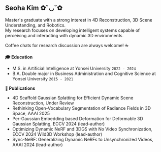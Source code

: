 ## Seoha Kim ✿˘◡˘✿
Master's graduate with a strong interest in 4D Reconstruction, 3D Scene Understanding, and Robotics. <br>
My research focuses on developing intelligent systems capable of perceiving and interacting with dynamic 3D environments.

Coffee chats for research discussion are always welcome! ☕️


**🎓 Education**
- M.S. in Artificial Intelligence at Yonsei University ```2022 - 2024``` 
- B.A. Double major in Business Administration and Cognitive Science at Yonsei University ```2015 - 2021```


**📝 Publications**
- 4D Scaffold Gaussian Splatting for Efficient Dynamic Scene Reconstruction, Under Review
- Rethinking Open-Vocabulary Segmentation of Radiance Fields in 3D Space, AAAI 2025
- Per-Gaussian Embedding based Deformation for Deformable 3D Gaussian Splatting, ECCV 2024 (lead-author)
- Optimizing Dynamic NeRF and 3DGS with No Video Synchronization, ECCV 2024 Wild3D Workshop (lead-author)
- Sync-NeRF: Generalizing Dynamic NeRFs to Unsynchronized Videos, AAAI 2024 (lead-author)
